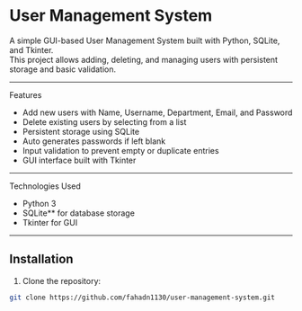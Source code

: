 # User Management System

A simple GUI-based User Management System built with Python, SQLite, and Tkinter.  
This project allows adding, deleting, and managing users with persistent storage and basic validation.

---

Features
- Add new users with Name, Username, Department, Email, and Password
- Delete existing users by selecting from a list
- Persistent storage using SQLite
- Auto generates passwords if left blank
- Input validation to prevent empty or duplicate entries
- GUI interface built with Tkinter

---

Technologies Used
- Python 3
- SQLite** for database storage
- Tkinter for GUI

---

## Installation

1. Clone the repository:
```bash
git clone https://github.com/fahadn1130/user-management-system.git
